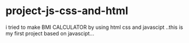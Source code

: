 # project-js-css-and-html
i tried to make BMI CALCULATOR by using html css and javascipt ..this is my first project based on javascipt...
